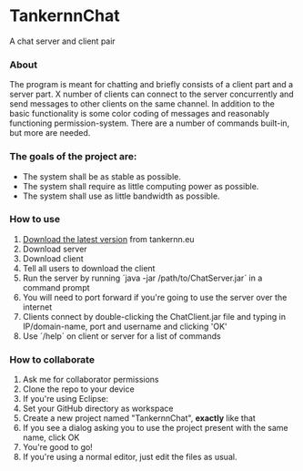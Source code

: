 # TankernnChat
A chat server and client pair

### About
The program is meant for chatting and briefly consists of a client part and a server part. X number of clients can connect to the server concurrently and send messages to other clients on the same channel. In addition to the basic functionality is some color coding of messages and reasonably functioning permission-system. There are a number of commands built-in, but more are needed.

### The goals of the project are:
* The system shall be as stable as possible.
* The system shall require as little computing power as possible.
* The system shall use as little bandwidth as possible.

### How to use
1. [Download the latest version](http://tankernn.eu/?p=Java) from tankernn.eu
  1. Download server
  2. Download client
  3. Tell all users to download the client
2. Run the server by running ´java -jar /path/to/ChatServer.jar´ in a command prompt
3. You will need to port forward if you're going to use the server over the internet
4. Clients connect by double-clicking the ChatClient.jar file and typing in IP/domain-name, port and username and clicking 'OK'
5. Use ´/help´ on client or server for a list of commands

### How to collaborate
1. Ask me for collaborator permissions
2. Clone the repo to your device
3. If you're using Eclipse:
  1. Set your GitHub directory as workspace
  2. Create a new project named "TankernnChat", **exactly** like that
  3. If you see a dialog asking you to use the project present with the same name, click OK
  4. You're good to go!
4. If you're using a normal editor, just edit the files as usual.
